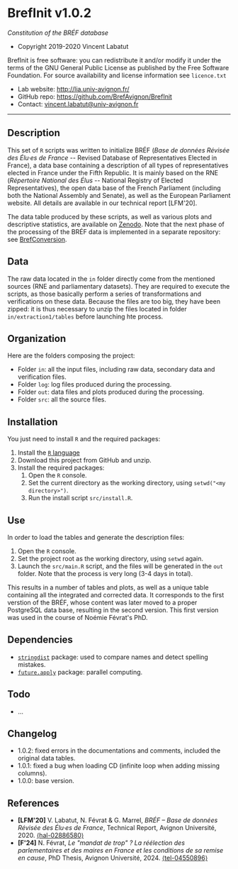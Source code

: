 BrefInit v1.0.2
===================
*Constitution of the BRÉF database*

* Copyright 2019-2020 Vincent Labatut

BrefInit is free software: you can redistribute it and/or modify it under the terms of the GNU General Public License as published by the Free Software Foundation. For source availability and license information see `licence.txt`

* Lab website: http://lia.univ-avignon.fr/
* GitHub repo: https://github.com/BrefAvignon/BrefInit
* Contact: vincent.labatut@univ-avignon.fr

-----------------------------------------------------------------------

## Description
This set of `R` scripts was written to initialize BRÉF (*Base de données Révisée des Élu·es de France* -- Revised Database of Representatives Elected in France), a data base containing a description of all types of representatives elected in France under the Fifth Republic. It is mainly based on the RNE (*Répertoire National des Élus* -- National Registry of Elected Representatives), the open data base of the French Parliament (including both the National Assembly and Senate), as well as the European Parliament website. All details are available in our technical report [LFM'20].

The data table produced by these scripts, as well as various plots and descriptive statistics, are available on [Zenodo](https://doi.org/10.5281/zenodo.13818157). Note that the next phase of the processing of the BRÉF data is implemented in a separate repository: see [BrefConversion](https://github.com/BrefAvignon/BrefConversion).


## Data
The raw data located in the `in` folder directly come from the mentioned sources (RNE and parliamentary datasets). They are required to execute the scripts, as those basically perform a series of transformations and verifications on these data. Because the files are too big, they have been zipped: it is thus necessary to unzip the files located in folder `in/extraction1/tables` before launching hte process.


## Organization
Here are the folders composing the project:
* Folder `in`: all the input files, including raw data, secondary data and verification files.
* Folder `log`: log files produced during the processing.
* Folder `out`: data files and plots produced during the processing.
* Folder `src`: all the source files.


## Installation
You just need to install `R` and the required packages:

1. Install the [`R` language](https://www.r-project.org/)
2. Download this project from GitHub and unzip.
3. Install the required packages: 
   1. Open the `R` console.
   2. Set the current directory as the working directory, using `setwd("<my directory>")`.
   3. Run the install script `src/install.R`.


## Use
In order to load the tables and generate the description files:

1. Open the `R` console.
2. Set the project root as the working directory, using `setwd` again.
3. Launch the `src/main.R` script, and the files will be generated in the `out` folder. Note that the process is very long (3-4 days in total).

This results in a number of tables and plots, as well as a unique table containing all the integrated and corrected data. It corresponds to the first verstion of the BRÉF, whose content was later moved to a proper PostgreSQL data base, resulting in the second version. This first version was used in the course of Noémie Févrat's PhD.


## Dependencies
* [`stringdist`](https://cran.r-project.org/web/packages/stringdist/index.html) package: used to compare names and detect spelling mistakes.
* [`future.apply`](https://cran.r-project.org/web/packages/future.apply/index.html) package: parallel computing.


## Todo
* ...


## Changelog
* 1.0.2: fixed errors in the documentations and comments, included the original data tables.
* 1.0.1: fixed a bug when loading CD (infinite loop when adding missing columns).
* 1.0.0: base version.


## References
 * **[LFM'20]** V. Labatut, N. Févrat & G. Marrel, *BRÉF – Base de données Révisée des Élu·es de France*, Technical Report, Avignon Université, 2020. [⟨hal-02886580⟩](https://hal.archives-ouvertes.fr/hal-02886580)
 * **[F'24]** N. Févrat, *Le "mandat de trop" ? La réélection des parlementaires et des maires en France et les conditions de sa remise en cause*, PhD Thesis, Avignon Université, 2024. [⟨tel-04550896⟩](https://hal.archives-ouvertes.fr/tel-04550896)
